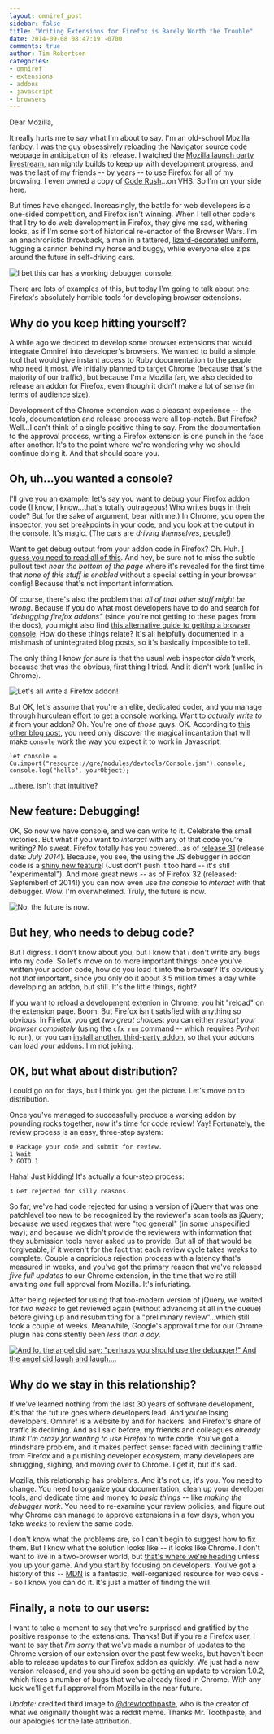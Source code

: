 ```yaml
---
layout: omniref_post
sidebar: false
title: "Writing Extensions for Firefox is Barely Worth the Trouble"
date: 2014-09-08 08:47:19 -0700
comments: true
author: Tim Robertson
categories:
- omniref
- extensions
- addons
- javascript
- browsers
---
```


Dear Mozilla,

It really hurts me to say what I'm about to say. I'm an old-school Mozilla fanboy. I was the guy
obsessively reloading the Navigator source code webpage in anticipation of its release. I watched the
[Mozilla launch party livestream](https://archive.org/details/DNALOUNGE-2002-06-12), ran nightly
builds to keep up with development progress, and was the last of my friends -- by years -- to
use Firefox for all of my browsing.  I even owned a copy of
[Code Rush](http://en.wikipedia.org/wiki/Code_Rush)...on VHS. So I'm on your side here.

But times have changed. Increasingly, the battle for web developers is a one-sided competition,
and Firefox isn't winning. When I tell other coders that I try to do web development in Firefox,
they give me sad, withering looks, as if I'm some sort of historical re-enactor of the Browser Wars.
I'm an anachronistic throwback, a man in a tattered,
[lizard-decorated uniform](https://blog.mozilla.org/jay/files/2010/02/mozilla.gif), tugging a
cannon behind my horse and buggy, while everyone else zips around the future in self-driving cars.

![I bet this car has a working debugger console.](/assets/omniref-blog/robot_cars.jpg)

There are lots of examples of this, but today I'm going to talk about one: Firefox's absolutely horrible
tools for developing browser extensions.

## Why do you keep hitting yourself?

A while ago we decided to develop some browser extensions that would integrate Omniref into developer's
browsers. We wanted to build a simple tool that would give instant access to Ruby documentation to the
people who need it most. We initially planned to target Chrome
(because that's the majority of our traffic), but because I'm a Mozilla fan, we also decided
to release an addon for Firefox, even though it didn't make a lot of sense (in terms of audience size).

Development of the Chrome extension was a pleasant experience -- the tools, documentation and release
process were all top-notch. But Firefox? Well...I can't think of a single positive thing to say. From
the documentation to the approval process, writing a Firefox extension is one punch in the face after another.
It's to the point where we're wondering why we should continue doing it.  And that should scare you.

## Oh, uh...you wanted a console?

I'll give you an example: let's say you want to debug your Firefox addon code (I know, I know...that's
totally outrageous! Who writes bugs in their code? But for the sake of argument, bear with me.)  In Chrome,
you open the inspector, you set breakpoints in your code, and you look at the output in the console.
It's magic. (The cars are *driving themselves*, people!)

Want to get debug output from your addon code in Firefox? Oh. Huh.
[I guess you need to read all of this](https://developer.mozilla.org/en-US/docs/Tools/Browser_Console). And hey,
be sure not to miss the subtle pullout text *near the bottom of the page* where it's revealed for the first time that
*none of this stuff is enabled* without a special setting in your browser config! Because that's not important information.

Of course, there's also the problem that *all of that other stuff might be wrong*. Because if you do what
most developers have to do and search for *"debugging firefox addons"* (since you're not getting to these pages from the docs),
you might also find [this alternative guide to getting a browser console](https://developer.mozilla.org/en-US/docs/Tools/Browser_Toolbox).
How do these things relate? It's all helpfully documented in a mishmash of unintegrated blog posts, so it's
basically impossible to tell.

The only thing I know *for sure* is that the usual web inspector *didn't* work,
because that was the obvious, first thing I tried. And it didn't work (unlike in Chrome).

![Let's all write a Firefox addon!](/assets/omniref-blog/eyestab.png)

But OK, let's assume that you're an elite, dedicated coder, and you manage through hurculean effort
to get a console working. Want to *actually write to it* from your addon? Oh. You're one of *those* guys.
OK. According to [this other blog post](https://hacks.mozilla.org/2013/08/the-browser-console/), you
need only discover the magical incantation that will make `console` work the way you expect it to
work in Javascript:

    let console = Cu.import("resource://gre/modules/devtools/Console.jsm").console;
    console.log("hello", yourObject);

...there. isn't that intuitive?

## New feature: Debugging!

OK, So now we have console, and we can write to it. Celebrate the small victories. But what if you want to *interact*
with any of that code you're writing? No sweat. Firefox totally has you covered...as of
[release 31](https://developer.mozilla.org/en-US/Add-ons/Add-on_Debugger) (release date: *July 2014*). Because, you see,
the using the JS debugger in addon code is a
[shiny new feature](https://blog.mozilla.org/addons/2014/04/08/add-on-debugger-now-in-firefox-nightly/)!
(Just don't push it too hard -- it's still "experimental"). And more great news -- as of Firefox 32
(released: September! of 2014!) you can now even use *the console* to *interact* with that debugger.
Wow. I'm overwhelmed. Truly, the future is now.

![No, the future is now.](/assets/omniref-blog/future_is_now.jpg)

## But hey, who needs to debug code?

But I digress. I don't know about you, but I know that *I* don't write any bugs into my code. So let's move
on to more important things: once you've written your addon code, how do you load it into the browser? It's
obviously not *that* important, since you only do it about 3.5 million times a day while developing an addon,
but still. It's the little things, right?

If you want to reload a development extenion in Chrome, you hit "reload" on the extension page. Boom.
But Firefox isn't satisfied with anything so obvious. In Firefox, you get *two great choices*: you can either
*restart your browser completely* (using the `cfx run` command -- which requires *Python* to run), or you can
[install another, third-party addon](https://addons.mozilla.org/en-US/firefox/addon/autoinstaller/), so that
your addons can load your addons. I'm not joking.

## OK, but what about distribution?

I could go on for days, but I think you get the picture.  Let's move on to distribution.

Once you've managed to successfully produce a working addon by pounding rocks together, now it's time for
code review! Yay! Fortunately, the review process is an easy, three-step system:

    0 Package your code and submit for review.
    1 Wait
    2 GOTO 1

Haha! Just kidding! It's actually a four-step process:

    3 Get rejected for silly reasons.

So far, we've had code rejected for using a version of jQuery that was one patchlevel too new to be recognized by
the reviewer's scan tools as jQuery; because we used regexes that were "too general" (in some unspecified way);
and because we didn't provide the reviewers with information that they submission tools never asked us to provide.
But all of that would be forgiveable, if it weren't for the fact that each review cycle takes *weeks* to complete.
Couple a capricious rejection process with a latency that's measured in weeks, and you've got the primary
reason that we've released *five full updates* to our Chrome extension, in the time that we're still awaiting
*one* full approval from Mozilla.  It's infuriating.

After being rejected for using that too-modern version of jQuery, we waited for *two weeks* to get reviewed
again (without advancing at all in the queue) before giving up and resubmitting for a "preliminary review"...which
still took a couple of weeks.  Meanwhile, Google's approval time for our Chrome plugin has consistently been *less than
a day*.



[![And lo, the angel did say: "perhaps you should use the debugger!" And the angel did laugh and laugh....][2]][1]

[2]: http://www.marriedtothesea.com/012710/stop-hitting-yourself.gif
[1]: http://www.marriedtothesea.com/index.php?date=012710

## Why do we stay in this relationship?

If we've learned nothing from the last 30 years of software development, it's that the future goes where
developers lead. And you're losing developers. Omniref is a website by and for hackers.
and Firefox's share of traffic is declining. And as I said before, my friends and colleagues *already think I'm crazy for wanting
to use Firefox* to write code. You've got a mindshare problem, and it makes perfect sense: faced with declining traffic
from Firefox and a punishing developer ecosystem, many developers are shrugging, sighing, and moving over to Chrome.
I get it, but it's sad.

Mozilla, this relationship has problems. And it's not us, it's you. You need to change. You need to organize
your documentation, clean up your developer tools, and dedicate time and money to *basic things* -- like
*making the debugger work*. You need to re-examine your review policies, and figure out why Chrome can manage
to approve extensions in a few days, when you take *weeks* to review the same code.

I don't know what the problems are, so I can't begin to suggest how to fix them. But I know what the
solution looks like -- it looks like Chrome. I don't want to live in a two-browser world, but
[that's where we're heading](http://www.w3schools.com/browsers/browsers_stats.asp) unless you up your game.
And you start by focusing on developers. You've got a history of this -- [MDN](http://developer.mozilla.org)
is a fantastic, well-organized resource for web devs -- so I know you can do it.  It's just a matter of finding
the will.

## Finally, a note to our users:

I want to take a moment to say that we're surprised and gratified by the positive response to the extensions.
Thanks! But if you're a Firefox user, I want to say that *I'm sorry* that we've made a number of updates to
the Chrome version of our extension over the past few weeks, but haven't been able to release updates
to our Firefox addon as quickly. We just had a new version released, and you should soon be getting an update
to version 1.0.2, which fixes a number of bugs that we've already fixed in Chrome. With any luck we'll get
full approval from Mozilla in the near future.

*Update:* credited third image to [@drewtoothpaste](https://twitter.com/drewtoothpaste), who is the creator of
what we originally thought was a reddit meme. Thanks Mr. Toothpaste, and our apologies for the late attribution.